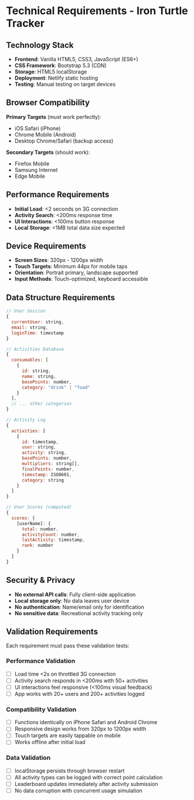 # Technical Requirements - Iron Turtle Tracker

## Technology Stack
- **Frontend**: Vanilla HTML5, CSS3, JavaScript (ES6+)
- **CSS Framework**: Bootstrap 5.3 (CDN)
- **Storage**: HTML5 localStorage
- **Deployment**: Netlify static hosting
- **Testing**: Manual testing on target devices

## Browser Compatibility
**Primary Targets** (must work perfectly):
- iOS Safari (iPhone)
- Chrome Mobile (Android)
- Desktop Chrome/Safari (backup access)

**Secondary Targets** (should work):
- Firefox Mobile
- Samsung Internet
- Edge Mobile

## Performance Requirements
- **Initial Load**: <2 seconds on 3G connection
- **Activity Search**: <200ms response time
- **UI Interactions**: <100ms button response
- **Local Storage**: <1MB total data size expected

## Device Requirements
- **Screen Sizes**: 320px - 1200px width
- **Touch Targets**: Minimum 44px for mobile taps
- **Orientation**: Portrait primary, landscape supported
- **Input Methods**: Touch-optimized, keyboard accessible

## Data Structure Requirements
```javascript
// User Session
{
  currentUser: string,
  email: string,
  loginTime: timestamp
}

// Activities Database
{
  consumables: [
    {
      id: string,
      name: string,
      basePoints: number,
      category: "drink" | "food"
    }
  ],
  // ... other categories
}

// Activity Log
{
  activities: [
    {
      id: timestamp,
      user: string,
      activity: string,
      basePoints: number,
      multipliers: string[],
      finalPoints: number,
      timestamp: ISO8601,
      category: string
    }
  ]
}

// User Scores (computed)
{
  scores: {
    [userName]: {
      total: number,
      activityCount: number,
      lastActivity: timestamp,
      rank: number
    }
  }
}
```

## Security & Privacy
- **No external API calls**: Fully client-side application
- **Local storage only**: No data leaves user device
- **No authentication**: Name/email only for identification
- **No sensitive data**: Recreational activity tracking only

## Validation Requirements
Each requirement must pass these validation tests:

### Performance Validation
- [ ] Load time <2s on throttled 3G connection
- [ ] Activity search responds in <200ms with 50+ activities
- [ ] UI interactions feel responsive (<100ms visual feedback)
- [ ] App works with 20+ users and 200+ activities logged

### Compatibility Validation  
- [ ] Functions identically on iPhone Safari and Android Chrome
- [ ] Responsive design works from 320px to 1200px width
- [ ] Touch targets are easily tappable on mobile
- [ ] Works offline after initial load

### Data Validation
- [ ] localStorage persists through browser restart
- [ ] All activity types can be logged with correct point calculation
- [ ] Leaderboard updates immediately after activity submission
- [ ] No data corruption with concurrent usage simulation
